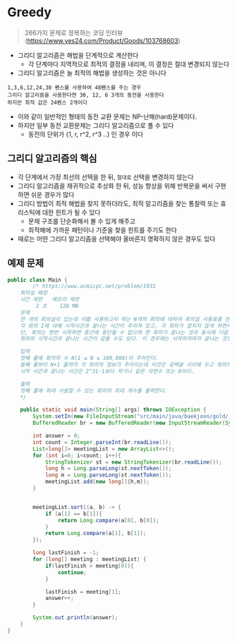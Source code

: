 # Greedy 

> 266가지 문제로 정복하는 코딩 인터뷰(https://www.yes24.com/Product/Goods/103768603)

- 그리디 알고리즘은 해법을 단계적으로 계산한다
    - 각 단계마다 지역적으로 최적의 결정을 내리며, 이 결정은 절대 변경되지 않는다
- 그리디 알고리즘은 늘 최적의 해법을 생성하는 것은 아니다
```plaintext
1,3,6,12,24,30 펜스를 사용하여 48펜스를 주는 경우
그리디 알고리즘을 사용한다면 30, 12, 6 3개의 동전을 사용한다
하지만 최적 값은 24펜스 2개이다
```
- 이와 같이 일반적인 형태의 동전 교환 문제는 NP-난해(hard)문제이다.
- 하지만 일부 동전 교환문제는 그리디 알고리즘으로 풀 수 있다
    - 동전의 단위가 {1, r, r^2, r^3 ..} 인 경우 이다

## 그리디 알고리즘의 핵심
- 각 단계에서 가장 최선의 선택을 한 뒤, `절대로` 선택을 변경하지 않는다
- 그리디 알고리즘을 재귀적으로 추상화 한 뒤, 성능 향상을 위해 반복문을 써서 구현하면 쉬운 경우가 많다
- 그리디 방법이 최적 해법을 찾지 못하더라도, 최적 알고리즘을 찾는 통찰력 또는 휴리스틱에 대한 힌트가 될 수 있다
    - 문제 구조를 단순화해서 볼 수 있게 해주고
    - 최적해에 가까운 패턴이나 기준을 찾을 힌트를 주기도 한다
- 때로는 어떤 그리디 알고리즘을 선택해야 올바른지 명확하지 않은 경우도 있다

## 예제 문제

```java
public class Main {
        /* https://www.acmicpc.net/problem/1931
    회의실 배정
    시간 제한	메모리 제한
         2 초	128 MB
    문제
    한 개의 회의실이 있는데 이를 사용하고자 하는 N개의 회의에 대하여 회의실 사용표를 만들려고 한다.
    각 회의 I에 대해 시작시간과 끝나는 시간이 주어져 있고, 각 회의가 겹치지 않게 하면서 회의실을 사용할 수 있는 회의의 최대 개수를 찾아보자.
    단, 회의는 한번 시작하면 중간에 중단될 수 없으며 한 회의가 끝나는 것과 동시에 다음 회의가 시작될 수 있다.
    회의의 시작시간과 끝나는 시간이 같을 수도 있다. 이 경우에는 시작하자마자 끝나는 것으로 생각하면 된다.

    입력
    첫째 줄에 회의의 수 N(1 ≤ N ≤ 100,000)이 주어진다.
    둘째 줄부터 N+1 줄까지 각 회의의 정보가 주어지는데 이것은 공백을 사이에 두고 회의의 시작시간과 끝나는 시간이 주어진다.
    시작 시간과 끝나는 시간은 2^31-1보다 작거나 같은 자연수 또는 0이다.

    출력
    첫째 줄에 최대 사용할 수 있는 회의의 최대 개수를 출력한다.
    */

    public static void main(String[] args) throws IOException {
        System.setIn(new FileInputStream("src/main/java/baekjoon/gold/_1931/input"));
        BufferedReader br = new BufferedReader(new InputStreamReader(System.in));

        int answer = 0;
        int count = Integer.parseInt(br.readLine());
        List<long[]> meetingList = new ArrayList<>();
        for (int i=0; i<count; i++){
            StringTokenizer st = new StringTokenizer(br.readLine());
            long h = Long.parseLong(st.nextToken());
            long m = Long.parseLong(st.nextToken());
            meetingList.add(new long[]{h,m});
        }


        meetingList.sort((a, b) -> {
            if (a[1] == b[1]){
                return Long.compare(a[0], b[0]);
            }
            return Long.compare(a[1], b[1]);
        });

        long lastFinish = -1;
        for (long[] meeting : meetingList) {
            if(lastFinish > meeting[0]){
                continue;
            }

            lastFinish = meeting[1];
            answer++;
        }

        System.out.println(answer);
    }
}
```
